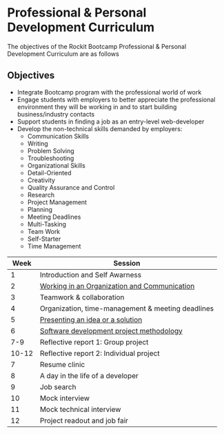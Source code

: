 # Professional & Personal Development Curriculum

The objectives of the Rockit Bootcamp Professional & Personal Development Curriculum are as follows

## Objectives

-	Integrate Bootcamp program with the professional world of work
-	Engage students with employers to better appreciate the professional environment they will be working in and to start building business/industry contacts
-	Support students in finding a job as an entry-level web-developer
-	Develop the non-technical skills demanded by employers:
	-	Communication Skills	
	-	Writing	
	-	Problem Solving	
	-	Troubleshooting
	-	Organizational Skills	
	-	Detail-Oriented	
	-	Creativity	
	-	Quality Assurance and Control
	-	Research	
	-	Project Management	
	-	Planning	
	-	Meeting Deadlines	
	-	Multi-Tasking	
	-	Team Work	
	-	Self-Starter	
	-	Time Management	

| Week | Session  |
|---|---|
|1 |  Introduction and Self Awarness | 
|2 | <a href="https://github.com/RockitBootcamp/Student-Resources/tree/master/PDD/WorkingInACompany#working-in-a-company-as-a-web-developer">Working in an Organization and Communication</a> |
|3 | Teamwork & collaboration  | 
|4 |  Organization, time-management & meeting deadlines | 
|5 |  [Presenting an idea or a solution](https://github.com/RockitBootcamp/Student-Resources/tree/master/PDD/PresentingSolution)| 
|6 | [Software development project methodology ](https://github.com/RockitBootcamp/Student-Resources/tree/master/PDD/SDLC)| 
|7-9 | Reflective report 1: Group project | 
|10-12 | Reflective report 2: Individual project | 
|7 | Resume clinic| 
|8 |  A day in the life of a developer  | 
|9 | Job search | 
|10 | Mock interview | 
|11 | Mock technical interview | 
|12 | Project readout and job fair | 

